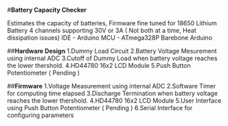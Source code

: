 #**Battery Capacity Checker**

Estimates the capacity of batteries, Firmware fine tuned for 18650 Lithium Battery
4 channels supporting 30V or 3A ( Not both at a time, Heat dissipation issues)
IDE - Arduino
MCU - ATmega328P Barebone Arduino

##**Hardware Design**
1.Dummy Load Circuit
2.Battery Voltage Mesurement using internal ADC
3.Cutoff of Dummy Load when battery voltage reaches the lower thershold.
4.HD44780 16x2 LCD Module
5.Push Button Potentiometer ( Pending )

##**Firmware**
1.Voltage Measurement using internal ADC
2.Software Timer for computing time elapsed
3.Discharge Termination when battery voltage reaches the lower thershold.
4.HD44780 16x2 LCD Module
5.User Interface using Push Button Potentiometer ( Pending )
6.Serial Interface for configuring parameters 
